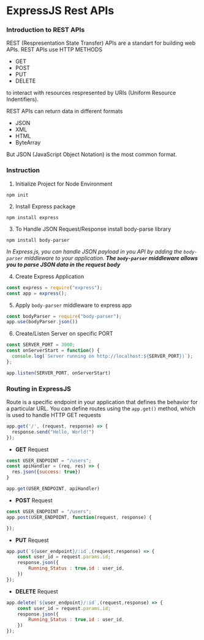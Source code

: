 # ExpressJS Rest APIs

### Introduction to REST APIs
REST (Respresentation State Transfer) APIs are a standart for building web APIs.
REST APIs use HTTP METHODS
- GET
- POST
- PUT
- DELETE

to interact with resources respresented by URIs (Uniform Resource Indentifiers).

REST APIs can return data in different formats
- JSON
- XML
- HTML
- ByteArray

But JSON (JavaScript Object Notation) is the most common format.

### Instruction
1. Initialize Project for Node Environment 
```
npm init
```

2. Install Express package
```
npm install express
```

3. To Handle JSON Request/Response install body-parse library
```
npm install body-parser
```
_In Express.js, you can handle JSON payload in you API by adding the `body-parser` middleware to your application. **The `body-parser` middleware allows you to parse JSON data in the request body**_

4. Create Express Application
```javascript
const express = require("express");
const app = express();
```

5. Apply `body-parser` middleware to express app
```javascript
const bodyParser = require("body-parser");
app.use(bodyParser.json())
```

6. Create/Listen Server on specific PORT
```javascript
const SERVER_PORT = 3000;
const onServerStart = function() {
  console.log(`Server running on http://localhost:${SERVER_PORT})`);
};

app.listen(SERVER_PORT, onServerStart)
```

### Routing in ExpressJS
Route is a specific endpoint in your application that defines the behavior for a particular URL. You can define routes using the `app.get()` method, which is used to handle HTTP GET requests
```javascript
app.get('/', (request, response) => {
  response.send("Hello, World!")
});
```

- **GET** Request
```javascript
const USER_ENDPOINT = "/users";
const apiHandler = (req, res) => {
  res.json({success: true})
}

app.get(USER_ENDPOINT, apiHandler)
```

- **POST** Request
```javascript
const USER_ENDPOINT = "/users";
app.post(USER_ENDPOINT, function(request, response) {

});
```

- **PUT** Request
```javascript
app.put(`${user_endpoint}/:id`,(request,response) => {
    const user_id = request.params.id;
    response.json({
        Running_Status : true,id : user_id,
    })
});
```

- **DELETE** Request
```javascript
app.delete(`${user_endpoint}/:id`,(request,response) => {
    const user_id = request.params.id;
    response.json({
        Running_Status : true,id : user_id,
    })
});
```